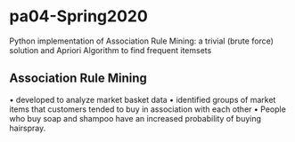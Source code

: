# pa04-Spring2020
 Python implementation of Association Rule Mining: a trivial (brute force) solution and Apriori Algorithm to find frequent itemsets 

## Association Rule Mining
• developed to analyze market basket data
• identified groups of market items that customers tended to buy in association with each other
• People who buy soap and shampoo have an increased probability of buying hairspray.

